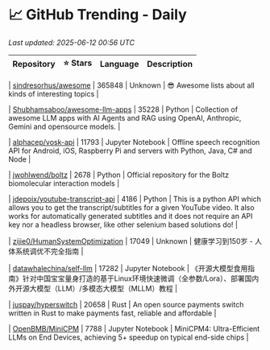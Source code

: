 # 📈 GitHub Trending - Daily

_Last updated: 2025-06-12 00:56 UTC_

| Repository | ⭐ Stars | Language | Description |
|------------|--------:|----------|-------------|

| [sindresorhus/awesome](https://github.com/sindresorhus/awesome) | 365848 | Unknown | 😎 Awesome lists about all kinds of interesting topics |

| [Shubhamsaboo/awesome-llm-apps](https://github.com/Shubhamsaboo/awesome-llm-apps) | 35228 | Python | Collection of awesome LLM apps with AI Agents and RAG using OpenAI, Anthropic, Gemini and opensource models. |

| [alphacep/vosk-api](https://github.com/alphacep/vosk-api) | 11793 | Jupyter Notebook | Offline speech recognition API for Android, iOS, Raspberry Pi and servers with Python, Java, C# and Node |

| [jwohlwend/boltz](https://github.com/jwohlwend/boltz) | 2678 | Python | Official repository for the Boltz biomolecular interaction models |

| [jdepoix/youtube-transcript-api](https://github.com/jdepoix/youtube-transcript-api) | 4186 | Python | This is a python API which allows you to get the transcript/subtitles for a given YouTube video. It also works for automatically generated subtitles and it does not require an API key nor a headless browser, like other selenium based solutions do! |

| [zijie0/HumanSystemOptimization](https://github.com/zijie0/HumanSystemOptimization) | 17049 | Unknown | 健康学习到150岁 - 人体系统调优不完全指南 |

| [datawhalechina/self-llm](https://github.com/datawhalechina/self-llm) | 17282 | Jupyter Notebook | 《开源大模型食用指南》针对中国宝宝量身打造的基于Linux环境快速微调（全参数/Lora）、部署国内外开源大模型（LLM）/多模态大模型（MLLM）教程 |

| [juspay/hyperswitch](https://github.com/juspay/hyperswitch) | 20658 | Rust | An open source payments switch written in Rust to make payments fast, reliable and affordable |

| [OpenBMB/MiniCPM](https://github.com/OpenBMB/MiniCPM) | 7788 | Jupyter Notebook | MiniCPM4: Ultra-Efficient LLMs on End Devices, achieving 5+ speedup on typical end-side chips |
